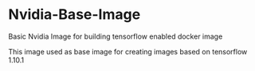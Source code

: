 # Nvidia-Base-Image
Basic Nvidia Image for building tensorflow enabled docker image

This image used as base image for creating images based on tensorflow 1.10.1
